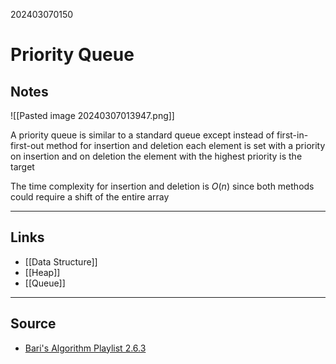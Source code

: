 202403070150
# Priority Queue

## Notes

![[Pasted image 20240307013947.png]]

A priority queue is similar to a standard queue except instead of first-in-first-out method for insertion and deletion each element is set with a priority on insertion and on deletion the element with the highest priority is the target

The time complexity for insertion and deletion is $O(n)$ since both methods could require a shift of the entire array

---
## Links

- [[Data Structure]]
- [[Heap]]
- [[Queue]]

---

## Source

- [Bari's Algorithm Playlist 2.6.3](https://youtu.be/HqPJF2L5h9U?si=03rUBdf8QtbbDSZ4)